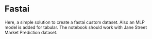 # Fastai
Here, a simple solution to create a fastai custom dataset. Also an MLP model is added for tabular. 
The notebook should work with Jane Street Market Prediction dataset.

